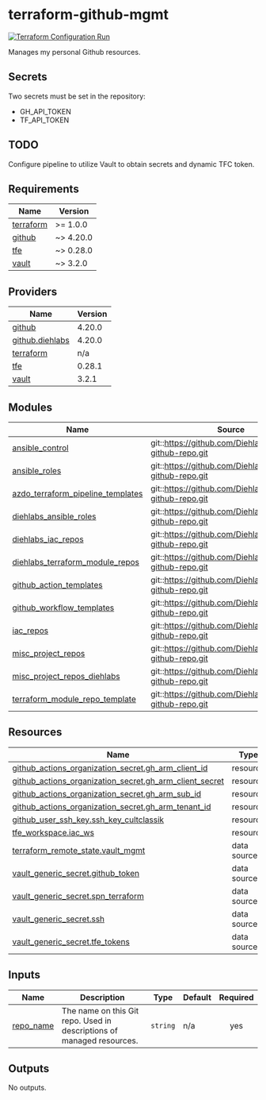 # terraform-github-mgmt
[![Terraform Configuration Run](https://github.com/CultClassik/iac-github-mgmt/actions/workflows/terraform.yml/badge.svg)](https://github.com/CultClassik/iac-github-mgmt/actions/workflows/terraform.yml)

Manages my personal Github resources.

## Secrets
Two secrets must be set in the repository:
* GH_API_TOKEN
* TF_API_TOKEN

## TODO
Configure pipeline to utilize Vault to obtain secrets and dynamic TFC token.

<!-- BEGIN_TF_DOCS -->
## Requirements

| Name | Version |
|------|---------|
| <a name="requirement_terraform"></a> [terraform](#requirement\_terraform) | >= 1.0.0 |
| <a name="requirement_github"></a> [github](#requirement\_github) | ~> 4.20.0 |
| <a name="requirement_tfe"></a> [tfe](#requirement\_tfe) | ~> 0.28.0 |
| <a name="requirement_vault"></a> [vault](#requirement\_vault) | ~> 3.2.0 |

## Providers

| Name | Version |
|------|---------|
| <a name="provider_github"></a> [github](#provider\_github) | 4.20.0 |
| <a name="provider_github.diehlabs"></a> [github.diehlabs](#provider\_github.diehlabs) | 4.20.0 |
| <a name="provider_terraform"></a> [terraform](#provider\_terraform) | n/a |
| <a name="provider_tfe"></a> [tfe](#provider\_tfe) | 0.28.1 |
| <a name="provider_vault"></a> [vault](#provider\_vault) | 3.2.1 |

## Modules

| Name | Source | Version |
|------|--------|---------|
| <a name="module_ansible_control"></a> [ansible\_control](#module\_ansible\_control) | git::https://github.com/Diehlabs/terraform-github-repo.git | tags/v0.0.2 |
| <a name="module_ansible_roles"></a> [ansible\_roles](#module\_ansible\_roles) | git::https://github.com/Diehlabs/terraform-github-repo.git | tags/v0.0.2 |
| <a name="module_azdo_terraform_pipeline_templates"></a> [azdo\_terraform\_pipeline\_templates](#module\_azdo\_terraform\_pipeline\_templates) | git::https://github.com/Diehlabs/terraform-github-repo.git | tags/v0.0.2 |
| <a name="module_diehlabs_ansible_roles"></a> [diehlabs\_ansible\_roles](#module\_diehlabs\_ansible\_roles) | git::https://github.com/Diehlabs/terraform-github-repo.git | tags/v0.0.2 |
| <a name="module_diehlabs_iac_repos"></a> [diehlabs\_iac\_repos](#module\_diehlabs\_iac\_repos) | git::https://github.com/Diehlabs/terraform-github-repo.git | tags/v0.0.2 |
| <a name="module_diehlabs_terraform_module_repos"></a> [diehlabs\_terraform\_module\_repos](#module\_diehlabs\_terraform\_module\_repos) | git::https://github.com/Diehlabs/terraform-github-repo.git | tags/v0.0.2 |
| <a name="module_github_action_templates"></a> [github\_action\_templates](#module\_github\_action\_templates) | git::https://github.com/Diehlabs/terraform-github-repo.git | tags/v0.0.2 |
| <a name="module_github_workflow_templates"></a> [github\_workflow\_templates](#module\_github\_workflow\_templates) | git::https://github.com/Diehlabs/terraform-github-repo.git | tags/v0.0.2 |
| <a name="module_iac_repos"></a> [iac\_repos](#module\_iac\_repos) | git::https://github.com/Diehlabs/terraform-github-repo.git | tags/v0.0.2 |
| <a name="module_misc_project_repos"></a> [misc\_project\_repos](#module\_misc\_project\_repos) | git::https://github.com/Diehlabs/terraform-github-repo.git | tags/v0.0.2 |
| <a name="module_misc_project_repos_diehlabs"></a> [misc\_project\_repos\_diehlabs](#module\_misc\_project\_repos\_diehlabs) | git::https://github.com/Diehlabs/terraform-github-repo.git | tags/v0.0.2 |
| <a name="module_terraform_module_repo_template"></a> [terraform\_module\_repo\_template](#module\_terraform\_module\_repo\_template) | git::https://github.com/Diehlabs/terraform-github-repo.git | tags/v0.0.2 |

## Resources

| Name | Type |
|------|------|
| [github_actions_organization_secret.gh_arm_client_id](https://registry.terraform.io/providers/integrations/github/latest/docs/resources/actions_organization_secret) | resource |
| [github_actions_organization_secret.gh_arm_client_secret](https://registry.terraform.io/providers/integrations/github/latest/docs/resources/actions_organization_secret) | resource |
| [github_actions_organization_secret.gh_arm_sub_id](https://registry.terraform.io/providers/integrations/github/latest/docs/resources/actions_organization_secret) | resource |
| [github_actions_organization_secret.gh_arm_tenant_id](https://registry.terraform.io/providers/integrations/github/latest/docs/resources/actions_organization_secret) | resource |
| [github_user_ssh_key.ssh_key_cultclassik](https://registry.terraform.io/providers/integrations/github/latest/docs/resources/user_ssh_key) | resource |
| [tfe_workspace.iac_ws](https://registry.terraform.io/providers/hashicorp/tfe/latest/docs/resources/workspace) | resource |
| [terraform_remote_state.vault_mgmt](https://registry.terraform.io/providers/hashicorp/terraform/latest/docs/data-sources/remote_state) | data source |
| [vault_generic_secret.github_token](https://registry.terraform.io/providers/hashicorp/vault/latest/docs/data-sources/generic_secret) | data source |
| [vault_generic_secret.spn_terraform](https://registry.terraform.io/providers/hashicorp/vault/latest/docs/data-sources/generic_secret) | data source |
| [vault_generic_secret.ssh](https://registry.terraform.io/providers/hashicorp/vault/latest/docs/data-sources/generic_secret) | data source |
| [vault_generic_secret.tfe_tokens](https://registry.terraform.io/providers/hashicorp/vault/latest/docs/data-sources/generic_secret) | data source |

## Inputs

| Name | Description | Type | Default | Required |
|------|-------------|------|---------|:--------:|
| <a name="input_repo_name"></a> [repo\_name](#input\_repo\_name) | The name on this Git repo. Used in descriptions of managed resources. | `string` | n/a | yes |

## Outputs

No outputs.
<!-- END_TF_DOCS -->
